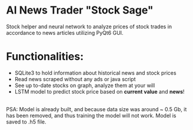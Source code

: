 # AI News Trader "Stock Sage"
Stock helper and neural network to analyze prices of stock trades in accordance to news articles utilizing PyQt6 GUI.
# Functionalities:
* SQLite3 to hold information about historical news and stock prices
* Read news scraped without any ads or java script
* See up to-date stocks on graph, analyze them at your will
* LSTM model to predict stock price based on **current value** and **news**!
<br>
PSA:
Model is already built, and because data size was around ~ 0.5 Gb, it has been removed, and thus training the model will not work.
Model is saved to .h5 file.

